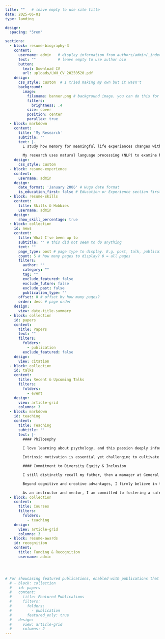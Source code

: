 ```yaml
---
title: ""   # leave empty to use site title
date: 2025-06-01
type: landing

design:
  spacing: "5rem"   

sections:
  - block: resume-biography-3
    content:
      username: admin   # display information from authors/admin/_index.md
      text: ""          # leave empty to use author bio
      button:
        text: Download CV
        url: uploads/LWH_CV_20250520.pdf
    design:
      css_style: custom  # I tried making my own but it wasn't
      background:
        image:          
          filename: banner.png # background image. you can do this for any of the blocks below, too
          filters:
            brightness: .4
          size: cover
          position: center
          parallax: true
  - block: markdown
    content:
      title: 'My Research'
      subtitle: ''
      text: |-
        I study how memory for meaningful life experiences changes with age. I am particulary focused on highly emotional events recalled in natural, narrative form.

        My research uses natural language processing (NLP) to examine how people narrate memories differently across the lifespan. By integrating qualitative depth with quantitative rigor, this mixed-methods approach leverages ecological validity and advancements in NLP to provide a more nuanced understanding of how we remember our lives.
    design:
      css_style: custom
  - block: resume-experience
    content:
      username: admin
    design:
      date_format: 'January 2006' # Hugo date format
      is_education_first: false # Education or Experience section first?
  - block: resume-skills
    content:
      title: Skills & Hobbies
      username: admin
    design:
      show_skill_percentage: true
  - block: collection
    id: news
    content:
      title: What I've been up to
      subtitle: '' # this did not seem to do anything
      text: ""
      page_type: post # page type to display. E.g. post, talk, publication...
      count: 5 # how many pages to display? 0 = all pages
      filters:
        author: ""
        category: ""
        tag: ""
        exclude_featured: false
        exclude_future: false
        exclude_past: false
        publication_type: ""
      offset: 0 # offset by how many pages?
      order: desc # page order
    design:
      view: date-title-summary
  - block: collection
    id: papers
    content:
      title: Papers
      text: ""
      filters:
        folders:
          - publication
        exclude_featured: false
    design:
      view: citation
  - block: collection
    id: talks
    content:
      title: Recent & Upcoming Talks
      filters:
        folders:
          - event
    design:
      view: article-grid
      columns: 3
  - block: markdown
    id: teaching
    content:
      title: Teaching
      subtitle: ''
      text: |-
        #### Philosophy
        
        I love learning about psychology, and this passion deeply informs my teaching. Beyond introductory courses, most students enroll in psychology classes because of genuine interest. The key challenge isn’t fostering interest but making the learning accessible and ensuring assignments clearly facilitate learning.

        Intrinsic motivation is essential yet challenging to cultivate. Thus, I strive to minimize barriers to learning by structuring both coursework and in-class activities optimally. Effective teaching requires more than clearly communicating course content; it demands creating engaging conditions that motivate students beyond the classroom. My approach emphasizes this often-overlooked element, leading to consistent positive outcomes, enthusiastic feedback, and enhanced student learning.

        #### Commitment to Diversity Equity & Inclusion

        I still distinctly recall my father, then a manager at General Motors Design, impressing upon me the importance of diversity for effective teamwork, problem-solving, and creativity. He emphasized that individual and team ideas are shaped and limited by upbringing and culture, and that diversity inherently broadens this scope, generating ideas that non-diverse teams might never consider. As psychologists, we recognize how deeply culture influences cognition at both individual and collective levels. Thus, the profound benefits of diversity in ideas, efficiency, and outcomes cannot be overstated.

        Beyond cognitive and creative advantages, I firmly believe in the importance of equity and inclusion to uplift and create opportunities for individuals from disadvantaged backgrounds—those who rarely encounter open doors of opportunity. As a white man from a privileged background, I’ve reflected deeply on the advantages that have brought me to where I am today, and I view it as my responsibility to leverage my position to empower and support those whose paths differ from mine.

        As an instructor and mentor, I am committed to fostering a safe, inclusive learning environment for students from all backgrounds. I actively strive to cultivate a sense of belonging and encourage the inclusion of diverse perspectives across race, ethnicity, gender identity, sexual orientation, age, socioeconomic status, disability, neurodiversity, religion, and national origin in psychology courses and research. Moreover, I am dedicated to making psychological knowledge and research accessible and beneficial to people of all backgrounds.
  - block: collection
    content:
      title: Courses
      filters:
        folders:
          - teaching
    design:
      view: article-grid
      columns: 3
  - block: resume-awards
    id: recognition
    content:
      title: Funding & Recognition
      username: admin




# For showcasing featured publications, enabled with publications that have 'featured: true'
  # - block: collection
  #   id: papers
  #   content:
  #     title: Featured Publications
  #     filters:
  #       folders:
  #         - publication
  #       featured_only: true
  #   design:
  #     view: article-grid
  #     columns: 2
---
```


